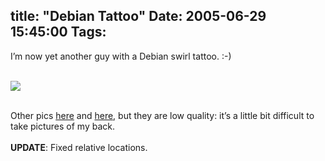 title: "Debian Tattoo"
Date: 2005-06-29 15:45:00
Tags: 
---
<p>I&#8217;m now yet another guy with a Debian swirl tattoo. :-)<br/><br/></p>
<a target="_blank" href="http://www.damog.net/files/pics/tatoo01.jpg"><img vspace="0" hspace="0" border="0" src="http://www.damog.net/files/pics/tatuaje-mini-01.jpg"/></a><br/><br/><p>
Other pics <a target="_blank" href="http://www.damog.net/files/pics/tatoo02.jpg">here</a> and <a target="_blank" href="http://www.damog.net/files/pics/tatoo03.jpg">here</a>, but they are low quality: it&#8217;s a little bit difficult to take pictures of my back.<br/><br/><strong>UPDATE</strong>: Fixed relative locations.<br/><br/><br/></p>
